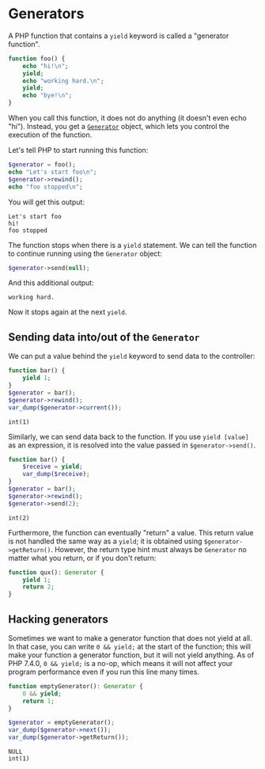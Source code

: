 # Generators
A PHP function that contains a `yield` keyword is called a "generator function".

```php
function foo() {
	echo "hi!\n";
	yield;
	echo "working hard.\n";
	yield;
	echo "bye!\n";
}
```

When you call this function, it does not do anything
(it doesn't even echo "hi").
Instead, you get a [`Generator`](https://php.net/class.generator) object,
which lets you control the execution of the function.

Let's tell PHP to start running this function:

```php
$generator = foo();
echo "Let's start foo\n";
$generator->rewind();
echo "foo stopped\n";
```

You will get this output:

```
Let's start foo
hi!
foo stopped
```

The function stops when there is a `yield` statement.
We can tell the function to continue running using the `Generator` object:

```php
$generator->send(null);
```

And this additional output:
```
working hard.
```

Now it stops again at the next `yield`.

## Sending data into/out of the `Generator`
We can put a value behind the `yield` keyword to send data to the controller:

```php
function bar() {
	yield 1;
}
$generator = bar();
$generator->rewind();
var_dump($generator->current());
```

```
int(1)
```

Similarly, we can send data back to the function.
If you use `yield [value]` as an expression,
it is resolved into the value passed in `$generator->send()`.

```php
function bar() {
	$receive = yield;
	var_dump($receive);
}
$generator = bar();
$generator->rewind();
$generator->send(2);
```

```
int(2)
```

Furthermore, the function can eventually "return" a value.
This return value is not handled the same way as a `yield`;
it is obtained using `$generator->getReturn()`.
However, the return type hint must always be `Generator`
no matter what you return, or if you don't return:

```php
function qux(): Generator {
	yield 1;
	return 2;
}
```

## Hacking generators
Sometimes we want to make a generator function that does not yield at all.
In that case, you can write `0 && yield;` at the start of the function;
this will make your function a generator function, but it will not yield anything.
As of PHP 7.4.0, `0 && yield;` is a no-op,
which means it will not affect your program performance
even if you run this line many times.

```php
function emptyGenerator(): Generator {
	0 && yield;
	return 1;
}

$generator = emptyGenerator();
var_dump($generator->next());
var_dump($generator->getReturn());
```

```
NULL
int(1)
```
